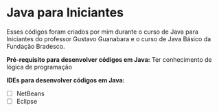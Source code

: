 # Java para Iniciantes

Esses códigos foram criados por mim durante o curso de Java para Iniciantes do professor Gustavo Guanabara e o curso de Java Básico da Fundação Bradesco.

**Pré-requisito para desenvolver códigos em Java:**
Ter conhecimento de lógica de programação


**IDEs para desenvolver códigos em Java:**
- [ ] NetBeans
- [ ] Eclipse
